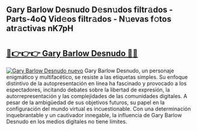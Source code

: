 ## Gary Barlow Desnudo D𝚎sn𝚞dos filtr𝚊dos - Parts-4oQ Vid𝚎os filtr𝚊dos - N𝚞evas f𝚘tos atr𝚊ctivas nK7pH

# <h2><a href="http://mbcctc.tromn.icu/?c=Gary+Barlow+Desnudo">🔗👉👉👉 Gary Barlow Desnudo 🔗🔗</a></h2>

[![Gary Barlow Desnudo nuevo](https://i.imgur.com/pEAQMta.gif)](http://mbcctc.tromn.icu/?c=Gary+Barlow+Desnudo)
Gary Barlow Desnudo, un personaje enigmático y multifacético, se resiste a las etiquetas simples. Su enfoque distintivo de la autopresentación en línea ha fascinado y provocado a los espectadores, incitando debates sobre la libertad de expresión, la autorrepresentación y las complejidades de las comunidades digitales. A pesar de la ambigüedad de sus objetivos futuros, su papel en la configuración del mundo virtual es incuestionable. Con una determinación inquebrantable y un cautivador innegable, la influencia de Gary Barlow Desnudo en los medios digitales no tiene límites.
